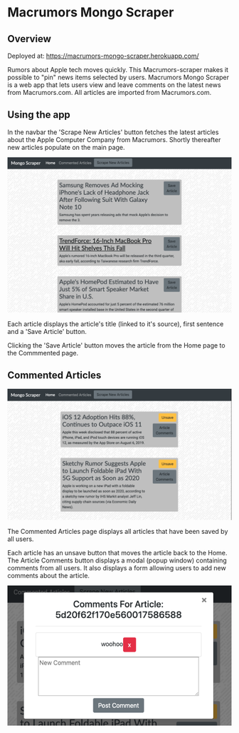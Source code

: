 # Macrumors Mongo Scraper

## Overview

Deployed at:  https://macrumors-mongo-scraper.herokuapp.com/

Rumors about Apple tech moves quickly.  This Macrumors-scraper makes it possible to "pin" news items selected by users.  Macrumors Mongo Scraper is a web app that lets users view and leave comments on the latest news from Macrumors.com.  All articles are imported from Macrumors.com.

## Using the app

In the navbar the 'Scrape New Articles' button fetches the latest articles about the Apple Computer Company from Macrumors.  Shortly thereafter new articles populate on the main page.

![Scrape page](./readmeImages/scrape.png?raw=true "Scrape page")

Each article displays the article's title (linked to it's source), first sentence and a 'Save Article' button.

Clicking the 'Save Article' button moves the article from the Home page to the Commmented page.

## Commented Articles

![Commented page](./readmeImages/commented.png?raw=true "Commented Page")

The Commented Articles page displays all articles that have been saved by all users.

Each article has an unsave button that moves the article back to the Home.  The Article Comments button displays a modal (popup window) containing comments from all users.  It also displays a form allowing users to add new comments about the article.

![Comment box](./readmeImages/comments.png?raw=true "Comment box")
